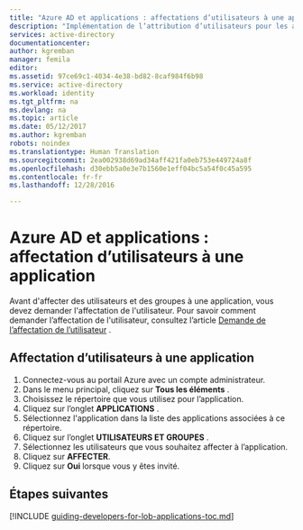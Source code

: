 ```yaml
---
title: "Azure AD et applications : affectations d’utilisateurs à une application | Microsoft Docs"
description: "Implémentation de l’attribution d’utilisateurs pour les applications Azure."
services: active-directory
documentationcenter: 
author: kgremban
manager: femila
editor: 
ms.assetid: 97ce69c1-4034-4e38-bd82-8caf984f6b98
ms.service: active-directory
ms.workload: identity
ms.tgt_pltfrm: na
ms.devlang: na
ms.topic: article
ms.date: 05/12/2017
ms.author: kgremban
robots: noindex
ms.translationtype: Human Translation
ms.sourcegitcommit: 2ea002938d69ad34aff421fa0eb753e449724a8f
ms.openlocfilehash: d30ebb5a0e3e7b1560e1eff04bc5a54f0c45a595
ms.contentlocale: fr-fr
ms.lasthandoff: 12/28/2016

---
```

# <a name="azure-ad-and-applications-assigning-users-to-an-application"></a>Azure AD et applications : affectation d’utilisateurs à une application
Avant d'affecter des utilisateurs et des groupes à une application, vous devez demander l'affectation de l'utilisateur.  Pour savoir comment demander l’affectation de l'utilisateur, consultez l’article [Demande de l’affectation de l’utilisateur](active-directory-applications-guiding-developers-requiring-user-assignment.md) .

## <a name="assigning-users-to-an-application"></a>Affectation d’utilisateurs à une application
1. Connectez-vous au portail Azure avec un compte administrateur.
2. Dans le menu principal, cliquez sur **Tous les éléments** .
3. Choisissez le répertoire que vous utilisez pour l’application.
4. Cliquez sur l’onglet **APPLICATIONS** .
5. Sélectionnez l'application dans la liste des applications associées à ce répertoire.
6. Cliquez sur l’onglet **UTILISATEURS ET GROUPES** .
7. Sélectionnez les utilisateurs que vous souhaitez affecter à l’application.
8. Cliquez sur **AFFECTER**.
9. Cliquez sur **Oui** lorsque vous y êtes invité.

## <a name="next-steps"></a>Étapes suivantes
[!INCLUDE [guiding-developers-for-lob-applications-toc.md](../../includes/active-directory-applications-guiding-developers-for-lob-applications-toc.md)]


